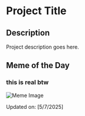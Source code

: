 # Project Title

## Description

Project description goes here.

## Meme of the Day

### this is real btw
![Meme Image](https://i.redd.it/luj7xohip6ze1.png)

Updated on: [5/7/2025]